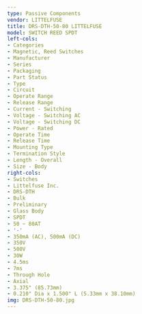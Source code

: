 ```yaml
---
type: Passive Components
vendor: LITTELFUSE
title: DRS-DTH-50-80 LITTELFUSE
model: SWITCH REED SPDT
left-cols:
- Categories
- Magnetic, Reed Switches
- Manufacturer
- Series
- Packaging 
- Part Status
- Type
- Circuit
- Operate Range
- Release Range
- Current - Switching
- Voltage - Switching AC
- Voltage - Switching DC
- Power - Rated
- Operate Time
- Release Time
- Mounting Type
- Termination Style
- Length - Overall
- Size - Body
right-cols:
- Switches
- Littelfuse Inc.
- DRS-DTH
- Bulk 
- Preliminary
- Glass Body
- SPDT
- 50 ~ 80AT
- '-'
- 350mA (AC), 500mA (DC)
- 350V
- 500V
- 30W
- 4.5ms
- 7ms
- Through Hole
- Axial
- 3.375" (85.73mm)
- 0.210" Dia x 1.500" L (5.33mm x 38.10mm)
img: DRS-DTH-50-80.jpg
---
```

